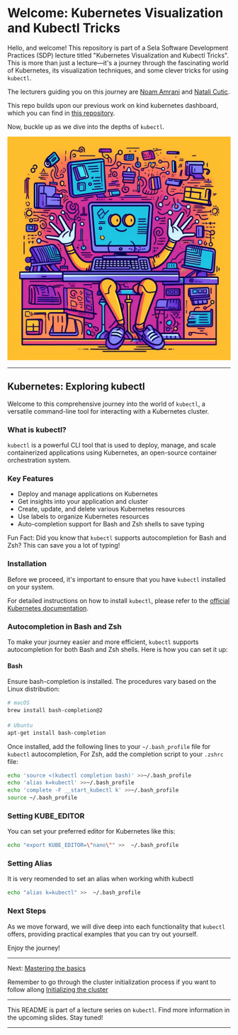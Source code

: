 # Welcome: Kubernetes Visualization and Kubectl Tricks

Hello, and welcome! This repository is part of a Sela Software Development Practices (SDP) lecture titled "Kubernetes Visualization and Kubectl Tricks". This is more than just a lecture—it's a journey through the fascinating world of Kubernetes, its visualization techniques, and some clever tricks for using `kubectl`.

The lecturers guiding you on this journey are [Noam Amrani](https://www.linkedin.com/in/noamamrani/) and [Natali Cutic](https://www.linkedin.com/in/natali-cutic-24a444157/). 

This repo builds upon our previous work on kind kubernetes dashboard, which you can find in [this repository](https://github.com/amraninoam/k8s-kind-dashboard).

Now, buckle up as we dive into the depths of `kubectl`.

![Welcome Robot](Images/Welcome-robot.jpg)

---

## Kubernetes: Exploring kubectl

Welcome to this comprehensive journey into the world of `kubectl`, a versatile command-line tool for interacting with a Kubernetes cluster.

### What is kubectl?

`kubectl` is a powerful CLI tool that is used to deploy, manage, and scale containerized applications using Kubernetes, an open-source container orchestration system.

### Key Features

- Deploy and manage applications on Kubernetes
- Get insights into your application and cluster
- Create, update, and delete various Kubernetes resources
- Use labels to organize Kubernetes resources
- Auto-completion support for Bash and Zsh shells to save typing

Fun Fact: Did you know that `kubectl` supports autocompletion for Bash and Zsh? This can save you a lot of typing!

### Installation

Before we proceed, it's important to ensure that you have `kubectl` installed on your system.

For detailed instructions on how to install `kubectl`, please refer to the [official Kubernetes documentation](https://kubernetes.io/docs/tasks/tools/install-kubectl/).

### Autocompletion in Bash and Zsh

To make your journey easier and more efficient, `kubectl` supports autocompletion for both Bash and Zsh shells. Here is how you can set it up:

#### Bash

Ensure bash-completion is installed. The procedures vary based on the Linux distribution:

```bash
# macOS
brew install bash-completion@2

# Ubuntu
apt-get install bash-completion
```

Once installed, add the following lines to your `~/.bash_profile` file for `kubectl` autocompletion,
For Zsh, add the completion script to your `.zshrc` file:

```bash
echo 'source <(kubectl completion bash)' >>~/.bash_profile
echo 'alias k=kubectl' >>~/.bash_profile
echo 'complete -F __start_kubectl k' >>~/.bash_profile
source ~/.bash_profile
```


### Setting KUBE_EDITOR

You can set your preferred editor for Kubernetes like this:

```bash
echo "export KUBE_EDITOR=\"nano\"" >>  ~/.bash_profile
```

### Setting Alias

It is very reomended to set an alias when working whith kubectl

```bash
echo "alias k=kubectl" >>  ~/.bash_profile
```


### Next Steps

As we move forward, we will dive deep into each functionality that `kubectl` offers, providing practical examples that you can try out yourself.

Enjoy the journey!

---

Next: [Mastering the basics](./1-Mastering-the-basics)

Remember to go through the cluster initialization process if you want to follow allong [Initializing the cluster](./0-Cluster-Setup/)

---

This README is part of a lecture series on `kubectl`. Find more information in the upcoming slides. Stay tuned!

---
